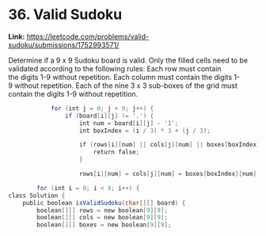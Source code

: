 # 36. Valid Sudoku

**Link:** https://leetcode.com/problems/valid-sudoku/submissions/1752993571/

Determine if a 9 x 9 Sudoku board is valid. Only the filled cells need to be validated according to the following rules: Each row must contain the digits 1-9 without repetition. Each column must contain the digits 1-9 without repetition. Each of the nine 3 x 3 sub-boxes of the grid must contain the digits 1-9 without repetition.

```java
            for (int j = 0; j < 9; j++) {
                if (board[i][j] != '.') {
                    int num = board[i][j] - '1';
                    int boxIndex = (i / 3) * 3 + (j / 3);

                    if (rows[i][num] || cols[j][num] || boxes[boxIndex][num]) {
                        return false;
                    }

                    rows[i][num] = cols[j][num] = boxes[boxIndex][num] = true;

        for (int i = 0; i < 9; i++) {
class Solution {
    public boolean isValidSudoku(char[][] board) {
        boolean[][] rows = new boolean[9][9];
        boolean[][] cols = new boolean[9][9];
        boolean[][] boxes = new boolean[9][9];
```
